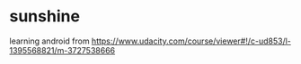 # sunshine

learning android from https://www.udacity.com/course/viewer#!/c-ud853/l-1395568821/m-3727538666
